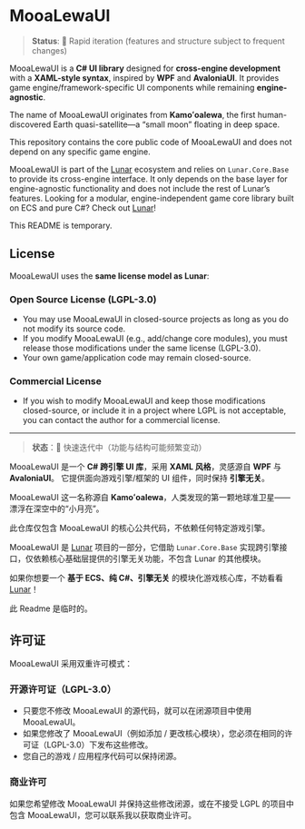 # MooaLewaUI

> **Status**: 🚧 Rapid iteration (features and structure subject to frequent changes)

MooaLewaUI is a **C# UI library** designed for **cross-engine development** with a **XAML-style syntax**, inspired by **WPF** and **AvaloniaUI**.
It provides game engine/framework-specific UI components while remaining **engine-agnostic**.

The name of MooaLewaUI originates from **Kamoʻoalewa**, the first human-discovered Earth quasi-satellite—a “small moon” floating in deep space.

This repository contains the core public code of MooaLewaUI and does not depend on any specific game engine.

MooaLewaUI is part of the [Lunar](https://github.com/Bli-AIk/Lunar) ecosystem and relies on `Lunar.Core.Base` to provide its cross-engine interface. It only depends on the base layer for engine-agnostic functionality and does not include the rest of Lunar’s features.
Looking for a modular, engine-independent game core library built on ECS and pure C#? Check out [Lunar](https://github.com/Bli-AIk/Lunar)!

This README is temporary.

## License

MooaLewaUI uses the **same license model as Lunar**:

### Open Source License (LGPL-3.0)

* You may use MooaLewaUI in closed-source projects as long as you do not modify its source code.
* If you modify MooaLewaUI (e.g., add/change core modules), you must release those modifications under the same license (LGPL-3.0).
* Your own game/application code may remain closed-source.

### Commercial License

* If you wish to modify MooaLewaUI and keep those modifications closed-source, or include it in a project where LGPL is not acceptable, you can contact the author for a commercial license.

---

> **状态**：🚧 快速迭代中（功能与结构可能频繁变动）

MooaLewaUI 是一个 **C# 跨引擎 UI 库**，采用 **XAML 风格**，灵感源自 **WPF** 与 **AvaloniaUI**。
它提供面向游戏引擎/框架的 UI 组件，同时保持 **引擎无关**。

MooaLewaUI 这一名称源自 **Kamoʻoalewa**，人类发现的第一颗地球准卫星——漂浮在深空中的“小月亮”。

此仓库仅包含 MooaLewaUI 的核心公共代码，不依赖任何特定游戏引擎。

MooaLewaUI 是 [Lunar](https://github.com/Bli-AIk/Lunar) 项目的一部分，它借助 `Lunar.Core.Base` 实现跨引擎接口，仅依赖核心基础层提供的引擎无关功能，不包含 Lunar 的其他模块。

如果你想要一个 **基于 ECS、纯 C#、引擎无关** 的模块化游戏核心库，不妨看看 [Lunar](https://github.com/Bli-AIk/Lunar)！

此 Readme 是临时的。

## 许可证
MooaLewaUI 采用双重许可模式：

### 开源许可证（LGPL-3.0）
- 只要您不修改 MooaLewaUI 的源代码，就可以在闭源项目中使用 MooaLewaUI。
- 如果您修改了 MooaLewaUI（例如添加 / 更改核心模块），您必须在相同的许可证（LGPL-3.0）下发布这些修改。
- 您自己的游戏 / 应用程序代码可以保持闭源。

### 商业许可
如果您希望修改 MooaLewaUI 并保持这些修改闭源，或在不接受 LGPL 的项目中包含 MooaLewaUI，您可以联系我以获取商业许可。